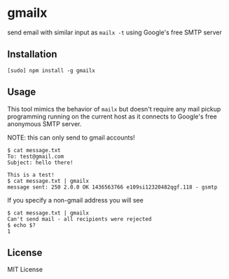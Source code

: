 gmailx
======

send email with similar input as `mailx -t` using Google's free SMTP server

Installation
------------

    [sudo] npm install -g gmailx

Usage
-----

This tool mimics the behavior of `mailx` but doesn't require any mail pickup
programming running on the current host as it connects to Google's free
anonymous SMTP server.

NOTE: this can only send to gmail accounts!

    $ cat message.txt
    To: test@gmail.com
    Subject: hello there!

    This is a test!
    $ cat message.txt | gmailx
    message sent: 250 2.0.0 OK 1436563766 e109si12320482qgf.118 - gsmtp

If you specify a non-gmail address you will see

    $ cat message.txt | gmailx
    Can't send mail - all recipients were rejected
    $ echo $?
    1

License
-------

MIT License
